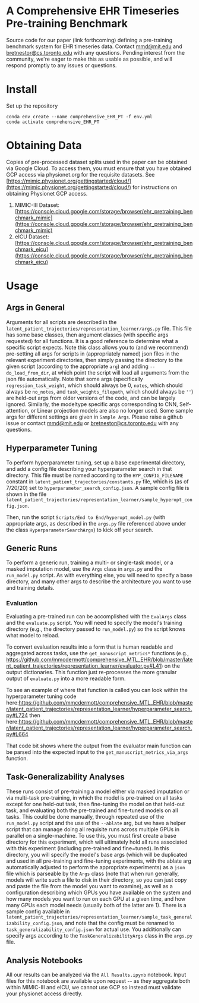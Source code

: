 # A Comprehensive EHR Timeseries Pre-training Benchmark
Source code for our paper (link forthcoming) defining a pre-training benchmark system for EHR timeseries data.
Contact mmd@mit.edu and bretnestor@cs.toronto.edu with any questions. Pending interest from the community, we're eager to make this as usable as possible, and will respond promptly to any issues or questions.

# Install

Set up the repository
```
conda env create --name comprehensive_EHR_PT -f env.yml
conda activate comprehensive_EHR_PT
```

# Obtaining Data
Copies of pre-processed dataset splits used in the paper can be obtained via Google Cloud. To access them, you
must ensure that you have obtained GCP access via physionet.org for the requisite datasets. See
[https://mimic.physionet.org/gettingstarted/cloud/](https://mimic.physionet.org/gettingstarted/cloud/) for
instructions on obtaining Physionet GCP access.

  1. MIMIC-III Dataset: [https://console.cloud.google.com/storage/browser/ehr_pretraining_benchmark_mimic](https://console.cloud.google.com/storage/browser/ehr_pretraining_benchmark_mimic)
  2. eICU Dataset: [https://console.cloud.google.com/storage/browser/ehr_pretraining_benchmark_eicu](https://console.cloud.google.com/storage/browser/ehr_pretraining_benchmark_eicu)

# Usage
## Args in General
Arguments for all scripts are described in the `latent_patient_trajectories/representation_learner/args.py`
file. This file has some base classes, then argument classes (with specific args requested) for all functions.
It is a good reference to determine what a specific script expects. Note this class allows you to (and we
recommend) pre-setting all args for scripts in (appropriately named) json files in the relevant experiment
directories, then simply passing the directory to the given script (according to the appropriate `arg`) and
adding `--do_load_from_dir`, at which point the script will load all arguments from the json file
automatically. Note that some args (specifically `regression_task_weight`, which should always be 0, `notes`, which
should always be `no_notes`, and `task_weights_filepath`, which should always be `''`) are held-out args from older versions of the code, and can be largely ignored. Similarly, the modeltype specific args corresponding to CNN, Self-attention, or Linear projection models are also no longer used. Some sample args for different settings are given in `Sample Args`. Please raise a github issue or contact mmd@mit.edu or bretnestor@cs.toronto.edu with any questions.

## Hyperparameter Tuning
To perform hyperparameter tuning, set up a base experimental directory, and add a config file describing your
hyperparameter search in that directory. This file must be named according to the `HYP_CONFIG_FILENAME`
constant in `latent_patient_trajectories/constants.py` file, which is (as of 7/20/20) set to
`hyperparameter_search_config.json`. A sample config file is shown in the file
`latent_patient_trajectories/representation_learner/sample_hyperopt_config.json`. 

Then, run the script `Scripts/End to End/hyperopt_model.py` (with appropriate args, as described in the
`args.py` file referenced above under the class `HyperparameterSearchArgs`) to kick off your search. 

## Generic Runs
To perform a generic run, training a multi- or single-task model, or a masked imputation model, use the `Args`
class in `args.py` and the `run_model.py` script. As with everything else, you will need to specify a base
directory, and many other args to describe the architecture you want to use and training details.

### Evaluation
Evaluating a pre-trained run can be accomplished with the `EvalArgs` class and the `evaluate.py` script. You
will need to specify the model's training directory (e.g., the directory passed to `run_model.py`) so the
script knows what model to reload.

To convert evaluation results into a form that is human readable and aggregated across tasks, use the `get_manuscript_metrics*` functions (e.g., https://github.com/mmcdermott/comprehensive_MTL_EHR/blob/master/latent_patient_trajectories/representation_learner/evaluator.py#L41) on the output dictionaries. This function just re-processes the more granular output of `evaluate.py` into a more readable form.

To see an example of where that function is called you can look within the hyperparameter tuning code here:https://github.com/mmcdermott/comprehensive_MTL_EHR/blob/master/latent_patient_trajectories/representation_learner/hyperparameter_search.py#L724
then here:https://github.com/mmcdermott/comprehensive_MTL_EHR/blob/master/latent_patient_trajectories/representation_learner/hyperparameter_search.py#L664

That code bit shows where the output from the evaluator main function can be parsed into the expected input to the `get_manuscript_metrics_via_args` function. 

## Task-Generalizability Analyses
These runs consist of pre-training a model either via masked imputation or via multi-task pre-training, in
which the model is pre-trained on all tasks except for one held-out task, then fine-tuning the
model on that held-out task, and evaluating both the pre-trained and fine-tuned models on all tasks. This
could be done manually, through repeated use of the `run_model.py` script and the use of the `--ablate` arg,
but we have a helper script that can manage doing all requisite runs across multiple GPUs in parallel on a
single-machine. To use this, you must first create a base directory for this experiment, which will ultimately
hold all runs associated with this experiment (including pre-trained and fine=tuned). In this directory, you
will specify the model's base args (which will be duplicated and used in all pre-training and fine-tuning
experiments, with the ablate arg automatically adjusted to perform the appropriate experiments) as a `json`
file which is parseable by the `Args` class (note that when run generally, models will write such a file to
disk in their directory, so you can just copy and paste the file from the model you want to examine), as well
as a configuration describing which GPUs you have available on the system and how many models you want to run
on each GPU at a given time, and how many GPUs each model needs (usually both of the latter are 1). There is a
sample config available in
`latent_patient_trajectories/representation_learner/sample_task_generalizability_config.json`, and note that
the config must be renamed to `task_generalizability_config.json` for actual use. You additionally can specify
args according to the `TaskGeneralizabilityArgs` class in the `args.py` file.

## Analysis Notebooks
All our results can be analyzed via the `All Results.ipynb` notebook. Input files for this notebook are
available upon request -- as they aggregate both within MIMIC-III and eICU, we cannot use GCP so instead must
validate your physionet access directly.
